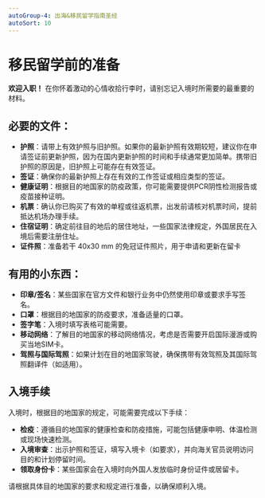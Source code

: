 ```yaml
---
autoGroup-4: 出海&移民留学指南圣经
autoSort: 10
---
```

# 移民留学前的准备

**欢迎入职！** 在你怀着激动的心情收拾行李时，请别忘记入境时所需要的最重要的材料。

## 必要的文件：

- **护照**：请带上有效护照与旧护照。如果你的最新护照有效期较短，建议你在申请签证前更新护照，因为在国内更新护照的时间和手续通常更加简单。携带旧护照的原因是，旧护照上可能存在有效签证。
- **签证**：确保你的最新护照上存在有效的工作签证或相应类型的签证。
- **健康证明**：根据目的地国家的防疫政策，你可能需要提供PCR阴性检测报告或疫苗接种证明。
- **机票**：确认你已购买了有效的单程或往返机票，出发前请核对机票时间，提前抵达机场办理手续。
- **住宿证明**：确定前往目的地后的居住地址，一些国家法律规定，外国居民在入境后需要注册住址。
- **证件照**：准备若干 40x30 mm 的免冠证件照片，用于申请和更新在留卡

## 有用的小东西：

- **印章/签名**：某些国家在官方文件和银行业务中仍然使用印章或要求手写签名。
- **口罩**：根据目的地国家的防疫要求，准备适量的口罩。
- **签字笔**：入境时填写表格可能需要。
- **移动网络**：了解目的地国家的移动网络情况，考虑是否需要开启国际漫游或购买当地SIM卡。
- **驾照与国际驾照**：如果计划在目的地国家驾驶，确保携带有效驾照及其国际驾照翻译件（如适用）。

## 入境手续

入境时，根据目的地国家的规定，可能需要完成以下手续：

- **检疫**：遵循目的地国家的健康检查和防疫措施，可能包括健康申明、体温检测或现场快速检测。
- **入境审查**：出示护照和签证，填写入境卡（如要求），并向海关官员说明访问目的和计划停留时间。
- **领取身份卡**：某些国家会在入境时向外国人发放临时身份证件或居留卡。

请根据具体目的地国家的要求和规定进行准备，以确保顺利入境。



